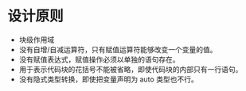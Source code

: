 # 设计原则

- 块级作用域
- 没有自增/自减运算符，只有赋值运算符能够改变一个变量的值。
- 没有赋值表达式，赋值操作必须以单独的语句存在。
- 用于表示代码块的花括号不能被省略，即使代码块的内部只有一行语句。
- 没有隐式类型转换，即使把变量声明为 auto 类型也不行。